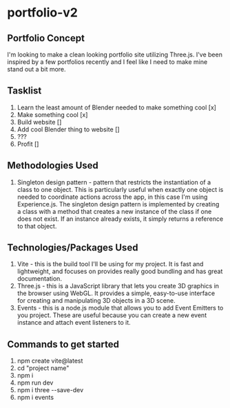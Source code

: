 # portfolio-v2

## Portfolio Concept
I'm looking to make a clean looking portfolio site utilizing Three.js. I've been inspired by a few portfolios recently and I feel like I need to make mine stand out a bit more. 

## Tasklist
1. Learn the least amount of Blender needed to make something cool [x]
2. Make something cool [x] 
2. Build website []
3. Add cool Blender thing to website []
4. ???
5. Profit []

## Methodologies Used
1. Singleton design pattern - pattern that restricts the instantiation of a class to one object. This is particularly useful when exactly one object is needed to coordinate actions across the app, in this case I'm using Experience.js. The singleton design pattern is implemented by creating a class with a method that creates a new instance of the class if one does not exist. If an instance already exists, it simply returns a reference to that object. 

## Technologies/Packages Used
1. Vite - this is the build tool I'll be using for my project. It is fast and lightweight, and focuses on provides really good bundling and has great documentation.
2. Three.js - this is a JavaScript library that lets you create 3D graphics in the browser using WebGL. It provides a simple, easy-to-use interface for creating and manipulating 3D objects in a 3D scene. 
3. Events - this is a node.js module that allows you to add Event Emitters to you project. These are useful because you can create a new event instance and attach event listeners to it. 

## Commands to get started
1. npm create vite@latest
2. cd "project name"
3. npm i
4. npm run dev
5. npm i three --save-dev
6. npm i events

